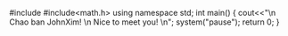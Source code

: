 #include<iostream>
#include<math.h>
using namespace std;
int main()
{
	cout<<"\n   Chao ban JohnXim! \n   Nice to meet you! \n";
	system("pause");
	return 0;
}

